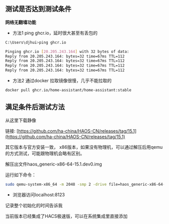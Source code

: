 ## 测试是否达到测试条件

**网络无翻墙功能**

- 方法1
ping ghcr.io，延时很大甚至有丢包的
```bash
C:\Users\djhui>ping ghcr.io

Pinging ghcr.io [20.205.243.164] with 32 bytes of data:
Reply from 20.205.243.164: bytes=32 time=67ms TTL=112
Reply from 20.205.243.164: bytes=32 time=67ms TTL=112
Reply from 20.205.243.164: bytes=32 time=67ms TTL=112
Reply from 20.205.243.164: bytes=32 time=67ms TTL=112
```
- 方法2
通过docker 拉取镜像很慢，几乎不能拉取的

```bash
docker pull ghcr.io/home-assistant/home-assistant:stable
```

## 满足条件后测试方法

从这里下载静像

链接: [https://github.com/ha-china/HAOS-CN/releases/tag/15.1](https://github.com/ha-china/HAOS-CN/releases/tag/15.1)

其它版本与官方安装一致，
x86版本，如果没有物理机，可以通过解压后用qemu的方式测试，可能跟物理机会略有区别。

解压出文件haos_generic-x86-64-15.1.dev0.img

运行如下命令：

```bash
sudo qemu-system-x86_64 -m 2048 -smp 2 -drive file=haos_generic-x86-64-15.1.dev0.img,format=raw -display sdl -bios /usr/share/ovmf/OVMF.fd -netdev user,id=net0,hostfwd=tcp::8123-:8123 -device e1000,netdev=net0
```

- 浏览器访问localhost:8123

记录整个初始化的时间告诉我

当前版本已经集成了HACS极速版，可以在系统集成里直接添加
